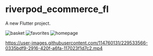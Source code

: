 # riverpod_ecommerce_fl

A new Flutter project.

![basket](https://user-images.githubusercontent.com/114760131/229533553-13e91336-6ba1-4ee5-8a27-38afb42c13f8.png)
![favorites](https://user-images.githubusercontent.com/114760131/229533559-0c5f2d82-46be-481b-97e6-628918c5397a.png)
![homepage](https://user-images.githubusercontent.com/114760131/229533561-d0e8408e-0bb6-4bf0-8808-ef2d124050dc.png)


https://user-images.githubusercontent.com/114760131/229533566-0335bdf9-2916-420f-a6fa-117023f1d7c2.mp4

